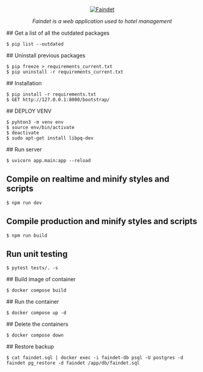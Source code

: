 <p align="center">
  <a href="https://api.faindet.codenauta.com">
    <img src="https://admin.faindet.faindet.com/assets/img/admin-logo.png" alt="Faindet">
  </a>
</p>
<p align="center">
    <em>Faindet is a web application used to hotel management</em>
</p>
## Get a list of all the outdated packages
<div class="termy">

```console
$ pip list --outdated

```

</div>
## Uninstall previous packages
<div class="termy">

```console
$ pip freeze > requirements_current.txt
$ pip uninstall -r requirements_current.txt

```

</div>
## Installation
<div class="termy">

```console
$ pip install -r requirements.txt
$ GET http://127.0.0.1:8000/bootstrap/
```

</div>
## DEPLOY VENV
<div class="termy">

```console
$ pyhton3 -m venv env
$ source env/bin/activate
$ deactivate
$ sudo apt-get install libpq-dev

```

</div>
## Run server
<div class="termy">

```console
$ uvicorn app.main:app --reload

```

</div>

## Compile on realtime and minify styles and scripts

<div class="termy">

```console
$ npm run dev

```

</div>

## Compile production and minify styles and scripts

<div class="termy">

```console
$ npm run build

```

</div>

## Run unit testing

<div class="termy">

```console
$ pytest tests/. -s

```

</div>
## Build image of container
<div class="termy">

```console
$ docker compose build

```

</div>
## Run the container
<div class="termy">

```console
$ docker compose up -d

```

</div>
## Delete the containers
<div class="termy">

```console
$ docker compose down

```

</div>
## Restore backup
<div class="termy">

```console
$ cat faindet.sql | docker exec -i faindet-db psql -U postgres -d faindet pg_restore -d faindet /app/db/faindet.sql
```

</div>
